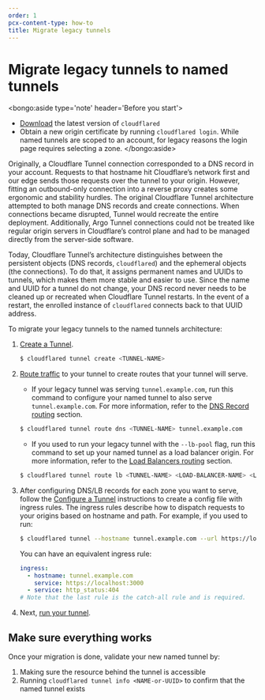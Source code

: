 ```yaml
---
order: 1
pcx-content-type: how-to
title: Migrate legacy tunnels
---
```


# Migrate legacy tunnels to named tunnels

<bongo:aside type='note' header='Before you start'>
- [Download](/connections/connect-apps/install-and-setup/installation) the latest version of `cloudflared`
- Obtain a new origin certificate by running `cloudflared login`. While named tunnels are scoped to an account, for legacy reasons the login page requires selecting a zone.
</bongo:aside>

Originally, a Cloudflare Tunnel connection corresponded to a DNS record in your account. Requests to that hostname hit Cloudflare’s network first and our edge sends those requests over the tunnel to your origin. However, fitting an outbound-only connection into a reverse proxy creates some ergonomic and stability hurdles. The original Cloudflare Tunnel architecture attempted to both manage DNS records and create connections. When connections became disrupted, Tunnel would recreate the entire deployment. Additionally, Argo Tunnel connections could not be treated like regular origin servers in Cloudflare’s control plane and had to be managed directly from the server-side software.

Today, Cloudflare Tunnel’s architecture distinguishes between the persistent objects (DNS records, `cloudflared`) and the ephemeral objects (the connections). To do that, it assigns permanent names and UUIDs to tunnels, which makes them more stable and easier to use. Since the name and UUID for a tunnel do not change, your DNS record never needs to be cleaned up or recreated when Cloudflare Tunnel restarts. In the event of a restart, the enrolled instance of `cloudflared` connects back to that UUID address.

To migrate your legacy tunnels to the named tunnels architecture:

1. [Create a Tunnel](/connections/connect-apps/install-and-setup/tunnel-guide#3-create-a-tunnel-and-give-it-a-name).

   ```bash
   $ cloudflared tunnel create <TUNNEL-NAME>
   ```

1. [Route traffic](/connections/connect-apps/routing-to-tunnel) to your tunnel to create routes that your tunnel will serve.

   - If your legacy tunnel was serving `tunnel.example.com`, run this command to configure your named tunnel to also serve `tunnel.example.com`. For more information, refer to the [DNS Record routing](/connections/connect-apps/routing-to-tunnel/dns) section.

   ```bash
   $ cloudflared tunnel route dns <TUNNEL-NAME> tunnel.example.com
   ```

   - If you used to run your legacy tunnel with the `--lb-pool` flag, run this command to set up your named tunnel as a load balancer origin. For more information, refer to the [Load Balancers routing](/connections/connect-apps/routing-to-tunnel/lb) section.

   ```bash
   $ cloudflared tunnel route lb <TUNNEL-NAME> <LOAD-BALANCER-NAME> <LOAD-BALANCER-POOL>
   ```

1. After configuring DNS/LB records for each zone you want to serve, follow the [Configure a Tunnel](/connections/connect-apps/configuration/configuration-file) instructions to create a config file with ingress rules. The ingress rules describe how to dispatch requests to your origins based on hostname and path. For example, if you used to run:

   ```bash
   $ cloudflared tunnel --hostname tunnel.example.com --url https://localhost:3000
   ```

   You can have an equivalent ingress rule:

   ```yml
   ingress:
     - hostname: tunnel.example.com
       service: https://localhost:3000
     - service: http_status:404
   # Note that the last rule is the catch-all rule and is required.
   ```

1. Next, [run your tunnel](/connections/connect-apps/run-tunnel).

## Make sure everything works

Once your migration is done, validate your new named tunnel by:

1. Making sure the resource behind the tunnel is accessible
1. Running `cloudflared tunnel info <NAME-or-UUID>` to confirm that the named tunnel exists
